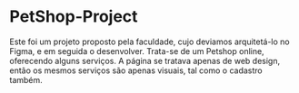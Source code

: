 # PetShop-Project

Este foi um projeto proposto pela faculdade, cujo deviamos arquitetá-lo no Figma, e em seguida o desenvolver.
Trata-se de um Petshop online, oferecendo alguns serviços. A página se tratava apenas de web design, então os mesmos serviços são apenas visuais, tal como o cadastro também.
